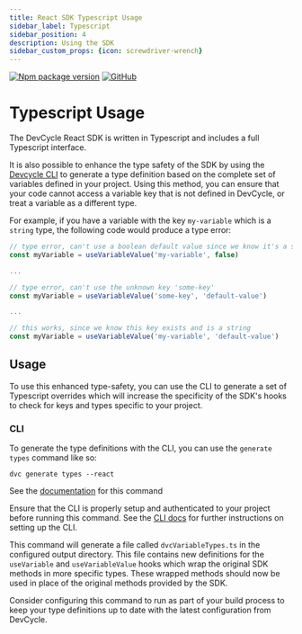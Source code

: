 ```yaml
---
title: React SDK Typescript Usage
sidebar_label: Typescript
sidebar_position: 4
description: Using the SDK
sidebar_custom_props: {icon: screwdriver-wrench}
---
```

[![Npm package version](https://badgen.net/npm/v/@devcycle/devcycle-react-sdk)](https://www.npmjs.com/package/@devcycle/devcycle-react-sdk)
[![GitHub](https://img.shields.io/github/stars/devcyclehq/js-sdks.svg?style=social&label=Star&maxAge=2592000)](https://github.com/devcyclehq/js-sdks)


# Typescript Usage

The DevCycle React SDK is written in Typescript and includes a full Typescript interface.

It is also possible to enhance the type safety of the SDK by using the
[Devcycle CLI](https://docs.devcycle.com/tools-and-integrations/cli) to generate a type definition
based on the complete set of variables defined in your project. Using this method, you can ensure that your code
cannot access a variable key that is not defined in DevCycle, or treat a variable as a different type.

For example, if you have a variable with the key `my-variable` which is a `string` type, the following code would
produce a type error:

```typescript
// type error, can't use a boolean default value since we know it's a string
const myVariable = useVariableValue('my-variable', false)

...

// type error, can't use the unknown key 'some-key'
const myVariable = useVariableValue('some-key', 'default-value')

...

// this works, since we know this key exists and is a string
const myVariable = useVariableValue('my-variable', 'default-value')
```

## Usage

To use this enhanced type-safety, you can use the CLI to generate a set of Typescript overrides which will 
increase the specificity of the SDK's hooks to check for keys and types specific to your project.

### CLI
To generate the type definitions with the CLI, you can use the `generate types` command like so:

```shell
dvc generate types --react
```

See the [documentation](https://github.com/DevCycleHQ/cli/blob/main/docs/generate.md#dvc-generate-types) for this command

Ensure that the CLI is properly setup and authenticated to your project before running this command. See the [CLI docs](https://docs.devcycle.com/tools-and-integrations/cli)
for further instructions on setting up the CLI.

This command will generate a file called `dvcVariableTypes.ts` in the configured output directory. This file contains 
new definitions for the `useVariable` and `useVariableValue` hooks which wrap the original SDK methods in more specific
types. These wrapped methods should now be used in place of the original methods provided by the SDK.

Consider configuring this command to run as part of your build process to keep your type definitions up to date with
the latest configuration from DevCycle.


